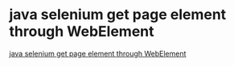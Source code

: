 # java selenium get page element through WebElement
[java selenium get page element through WebElement](https://aiwithcloud.com/2022/09/15/java_selenium_get_page_element_through_webelement/)